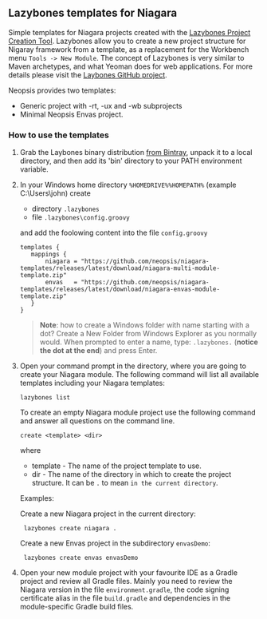 ## Lazybones templates for Niagara

Simple templates for Niagara projects created with the
[Lazybones Project Creation Tool](https://github.com/pledbrook/lazybones). Lazybones allow you
to create a new project structure for Nigaray framework from a template, as a replacement for
the Workbench menu `Tools -> New Module`. The concept of Lazybones is very similar to Maven 
archetypes, and what Yeoman does for web applications. For more details please visit the
[Laybones GitHub project](https://github.com/pledbrook/lazybones).

Neopsis provides two templates:

* Generic project with -rt, -ux and -wb subprojects
* Minimal Neopsis Envas project. 

### How to use the templates

1. Grab the Laybones binary distribution [from Bintray](https://bintray.com/pkg/show/general/pledbrook/lazybones-templates/lazybones),
   unpack it to a local directory, and then add its 'bin' directory to your PATH environment variable. 
   
2. In your Windows home directory `%HOMEDRIVE%%HOMEPATH%` (example C:\Users\john) create
 
    * directory `.lazybones`
    * file `.lazybones\config.groovy` 
    
    and add the foolowing content into the file `config.groovy`
 
    ```
    templates {
       mappings {
           niagara = "https://github.com/neopsis/niagara-templates/releases/latest/download/niagara-multi-module-template.zip"
           envas   = "https://github.com/neopsis/niagara-templates/releases/latest/download/niagara-envas-module-template.zip"
       }
    }
    ```
   
   > **Note**: how to create a Windows folder with name starting with a dot? Create a New Folder from Windows Explorer as you normally would.
           When prompted to enter a name, type: `.lazybones.` (**notice the dot at the end**) and press Enter. 
   
3. Open your command prompt in the directory, where you are going to create your Niagara module. The following 
   command will list all available templates including your Niagara templates:

   ```
   lazybones list
   ``` 
   
   To create an empty Niagara module project use the following command and answer all questions on the command line.  
   
   ```
   create <template> <dir>
   ```
     
   where  
   * template - The name of the project template to use.
   * dir      - The name of the directory in which to create the project structure. 
                It can be `.` to mean `in the current directory`.
                
   Examples:
    
   Create a new Niagara project in the current directory:
   
   ```
    lazybones create niagara .
   ```
   
   Create a new Envas project in the subdirectory `envasDemo`:
   
   ```
    lazybones create envas envasDemo
   ```
   
4. Open your new module project with your favourite IDE as a Gradle project and review all Gradle files. 
   Mainly you need to review the Niagara version in the file `environment.gradle`, the code signing 
   certificate alias in the file `build.gradle` and dependencies in the module-specific Gradle build files. 
    
      
   
   
